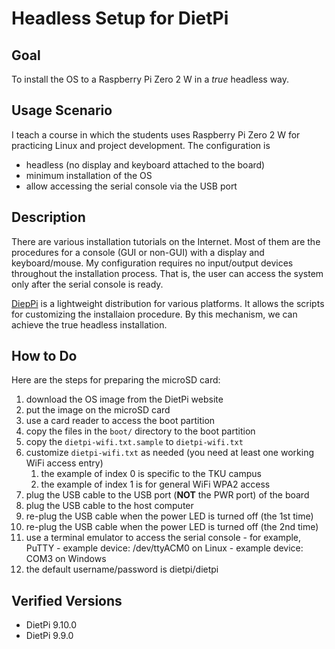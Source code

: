 # Headless Setup for DietPi

## Goal

To install the OS to a Raspberry Pi Zero 2 W in a *true* headless way.

## Usage Scenario

I teach a course in which the students uses Raspberry Pi Zero 2 W for practicing Linux and project development.
The configuration is
  - headless (no display and keyboard attached to the board)
  - minimum installation of the OS
  - allow accessing the serial console via the USB port
  
## Description

There are various installation tutorials on the Internet.
Most of them are the procedures for a console (GUI or non-GUI) with a display and keyboard/mouse.
My configuration requires no input/output devices throughout the installation process.
That is, the user can access the system only after the serial console is ready.

[DiepPi](https://dietpi.com/) is a lightweight distribution for various platforms.
It allows the scripts for customizing the installaion procedure.
By this mechanism, we can achieve the true headless installation.

## How to Do

Here are the steps for preparing the microSD card:
  1. download the OS image from the DietPi website
  1. put the image on the microSD card
  1. use a card reader to access the boot partition
  1. copy the files in the `boot/` directory to the boot partition
  1. copy the `dietpi-wifi.txt.sample` to `dietpi-wifi.txt`
  1. customize `dietpi-wifi.txt` as needed (you need at least one working WiFi access entry)
     1. the example of index 0 is specific to the TKU campus
     1. the example of index 1 is for general WiFi WPA2 access
  1. plug the USB cable to the USB port (**NOT** the PWR port) of the board
  1. plug the USB cable to the host computer
  1. re-plug the USB cable when the power LED is turned off (the 1st time)
  1. re-plug the USB cable when the power LED is turned off (the 2nd time)
  1. use a terminal emulator to access the serial console
    - for example, PuTTY
    - example device: /dev/ttyACM0 on Linux
    - example device: COM3 on Windows
  1. the default username/password is dietpi/dietpi 

## Verified Versions

  - DietPi 9.10.0
  - DietPi 9.9.0
